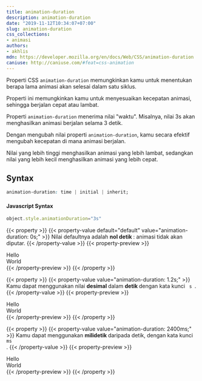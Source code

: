 ```yaml
---
title: animation-duration
description: animation-duration
date: "2019-11-12T10:34:07+07:00"
slug: animation-duration
css_collections:
- animasi
authors:
- akhlis
mdn: https://developer.mozilla.org/en/docs/Web/CSS/animation-duration
caniuse: http://caniuse.com/#feat=css-animation
---
```


Properti CSS `animation-duration` memungkinkan kamu untuk menentukan berapa lama animasi akan selesai dalam satu siklus.

Properti ini memungkinkan kamu untuk menyesuaikan kecepatan animasi, sehingga berjalan cepat atau lambat.

Properti `animation-duration` menerima nilai "waktu". Misalnya, nilai 3s akan menghasilkan animasi berjalan selama 3
detik.

Dengan mengubah nilai properti `animation-duration`, kamu secara efektif mengubah kecepatan di mana animasi berjalan.

Nilai yang lebih tinggi menghasilkan animasi yang lebih lambat, sedangkan nilai yang lebih kecil menghasilkan animasi
yang lebih cepat.

## Syntax
```css
animation-duration: time | initial | inherit;
```

#### Javascript Syntax
```js
object.style.animationDuration="3s"
```

<div class="property__animation">
	<a class="button property-animation-toggle" data-property-name="animation-duration"></a>
</div>

{{< property >}}
{{< property-value default="default" value="animation-duration: 0s;" >}}
Nilai defaultnya adalah <strong> nol detik </strong>: animasi tidak akan diputar.
{{< /property-value >}}
{{< property-preview >}}
<div class="property__example animation-duration text-white flex items-center justify-center text-center leading-tight rounded-sm bg-indigo-900 w-75px h-75px"
	id="animation-duration-0s">
	Hello<br>World</div>
{{< /property-preview >}}
{{< /property >}}

{{< property >}}
{{< property-value value="animation-duration: 1.2s;" >}}
Kamu dapat menggunakan nilai <strong> desimal </strong> dalam <strong> detik </strong> dengan kata kunci <code> s
</code>.
{{< /property-value >}}
{{< property-preview >}}
<div class="property__example animation-duration text-white flex items-center justify-center text-center leading-tight rounded-sm bg-indigo-900 w-75px h-75px"
	id="animation-duration-12s">
	Hello<br>World</div>
{{< /property-preview >}}
{{< /property >}}

{{< property >}}
{{< property-value value="animation-duration: 2400ms;" >}}
Kamu dapat menggunakan <strong> milidetik </strong> daripada detik, dengan kata kunci <code> ms </code>.
{{< /property-value >}}
{{< property-preview >}}
<div class="property__example animation-duration text-white flex items-center justify-center text-center leading-tight rounded-sm bg-indigo-900 w-75px h-75px"
	id="animation-duration-2400ms">
	Hello<br>World</div>
{{< /property-preview >}}
{{< /property >}}

<style type="text/css">
	.animation-duration {
		animation-iteration-count: infinite;
	}

	.animation-duration.is-animated {
		animation-name: fadeAndMove;
	}

	#animation-duration-0s {
		animation-duration: 0s;
	}

	#animation-duration-12s {
		animation-duration: 1.2s;
	}

	#animation-duration-2400ms {
		animation-duration: 2400ms;
	}
</style>